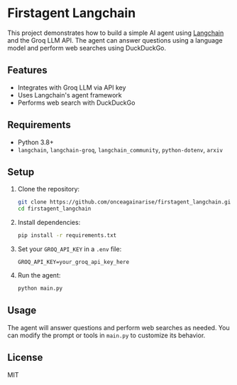 # Firstagent Langchain

This project demonstrates how to build a simple AI agent using [Langchain](https://python.langchain.com/) and the Groq LLM API. The agent can answer questions using a language model and perform web searches using DuckDuckGo.

## Features
- Integrates with Groq LLM via API key
- Uses Langchain's agent framework
- Performs web search with DuckDuckGo

## Requirements
- Python 3.8+
- `langchain`, `langchain-groq`, `langchain_community`, `python-dotenv`, `arxiv`

## Setup
1. Clone the repository:
   ```sh
   git clone https://github.com/onceagainarise/firstagent_langchain.git
   cd firstagent_langchain
   ```
2. Install dependencies:
   ```sh
   pip install -r requirements.txt
   ```
3. Set your `GROQ_API_KEY` in a `.env` file:
   ```env
   GROQ_API_KEY=your_groq_api_key_here
   ```
4. Run the agent:
   ```sh
   python main.py
   ```

## Usage
The agent will answer questions and perform web searches as needed. You can modify the prompt or tools in `main.py` to customize its behavior.

## License
MIT
